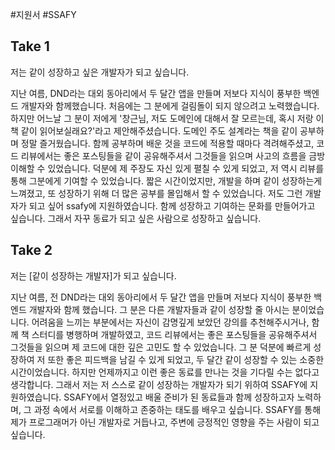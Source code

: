 #지원서 #SSAFY

## Take 1
저는 같이 성장하고 싶은 개발자가 되고 싶습니다.

지난 여름, DND라는 대외 동아리에서 두 달간 앱을 만들며 저보다 지식이 풍부한 백엔드 개발자와 함께했습니다. 처음에는 그 분에게 걸림돌이 되지 않으려고 노력했습니다. 하지만 어느날 그 분이 저에게 '창근님, 저도 도메인에 대해서 잘 모르는데, 혹시 저랑 이 책 같이 읽어보실래요?'라고 제안해주셨습니다.
도메인 주도 설계라는 책을 같이 공부하며 정말 즐거웠습니다. 함께 공부하며 배운 것을 코드에 적용할 때마다 격려해주셨고, 코드 리뷰에서는 좋은 포스팅들을 같이 공유해주셔서 그것들을 읽으며 사고의 흐름을 금방 이해할 수 있었습니다. 덕분에 제 주장도 자신 있게 펼칠 수 있게 되었고, 저 역시 리뷰를 통해 그분에게 기여할 수 있었습니다.
짧은 시간이었지만, 개발을 하며 같이 성장하는게 느껴졌고, 또 성장하기 위해 더 많은 공부를 몰입해서 할 수 있었습니다. 저도 그런 개발자가 되고 싶어 ssafy에 지원하였습니다. 함께 성장하고 기여하는 문화를 만들어가고 싶습니다. 그래서 자꾸 동료가 되고 싶은 사람으로 성장하고 싶습니다.

## Take 2
저는 [같이 성장하는 개발자]가 되고 싶습니다.

지난 여름, 전 DND라는 대외 동아리에서 두 달간 앱을 만들며 저보다 지식이 풍부한 백엔드 개발자와 함께 했습니다.  그 분은 다른 개발자들과 같이 성장할 줄 아시는 분이었습니다. 어려움을 느끼는 부분에서는 자신이 감명깊게 보았던 강의를 추천해주시거나, 함께 책 스터디를 병행하며 개발하였고, 코드 리뷰에서는 좋은 포스팅들을 공유해주셔서 그것들을 읽으며 제 코드에 대한 깊은 고민도 할 수 있었습니다. 그 분 덕분에 빠르게 성장하여 저 또한 좋은 피드백을 남길 수 있게 되었고, 두 달간 같이 성장할 수 있는 소중한 시간이었습니다.
하지만 언제까지고 이런 좋은 동료를 만나는 것을 기다릴 수는 없다고 생각합니다. 그래서 저는 저 스스로 같이 성장하는 개발자가 되기 위하여 SSAFY에 지원하였습니다. SSAFY에서 열정있고 배울 준비가 된 동료들과 함께 성장하고자 노력하며, 그 과정 속에서 서로를 이해하고 존중하는 태도를 배우고 싶습니다. SSAFY를 통해 제가 프로그래머가 아닌 개발자로 거듭나고, 주변에 긍정적인 영향을 주는 사람이 되고 싶습니다.